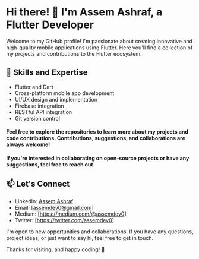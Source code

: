 # Hi there! 👋 I'm Assem Ashraf, a Flutter Developer

Welcome to my GitHub profile! I'm passionate about creating innovative and high-quality mobile applications using Flutter. Here you'll find a collection of my projects and contributions to the Flutter ecosystem.

## 🚀 Skills and Expertise
- Flutter and Dart
- Cross-platform mobile app development
- UI/UX design and implementation
- Firebase integration
- RESTful API integration
- Git version control

#### Feel free to explore the repositories to learn more about my projects and code contributions. Contributions, suggestions, and collaborations are always welcome!


#### If you're interested in collaborating on open-source projects or have any suggestions, feel free to reach out.

## 📫 Let's Connect
- LinkedIn: [Assem Ashraf](https://www.linkedin.com/in/assemdev0/)
- Email: [assemdev0@gmail.com]
- Medium: [https://medium.com/@assemdev0]
- Twitter: [https://twitter.com/assemdev0]

I'm open to new opportunities and collaborations. If you have any questions, project ideas, or just want to say hi, feel free to get in touch.

Thanks for visiting, and happy coding! 🎉
